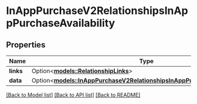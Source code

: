 # InAppPurchaseV2RelationshipsInAppPurchaseAvailability

## Properties

Name | Type | Description | Notes
------------ | ------------- | ------------- | -------------
**links** | Option<[**models::RelationshipLinks**](RelationshipLinks.md)> |  | [optional]
**data** | Option<[**models::InAppPurchaseV2RelationshipsInAppPurchaseAvailabilityData**](InAppPurchaseV2_relationships_inAppPurchaseAvailability_data.md)> |  | [optional]

[[Back to Model list]](../README.md#documentation-for-models) [[Back to API list]](../README.md#documentation-for-api-endpoints) [[Back to README]](../README.md)


